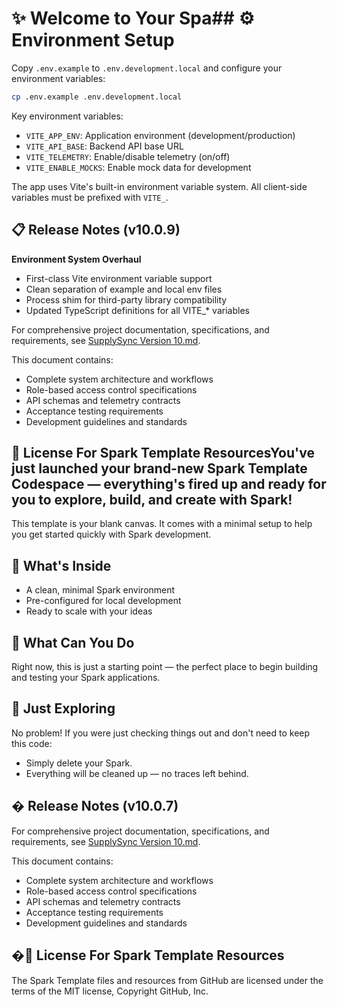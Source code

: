 # ✨ Welcome to Your Spa## ⚙️ Environment Setup

Copy `.env.example` to `.env.development.local` and configure your environment variables:

```bash
cp .env.example .env.development.local
```

Key environment variables:

- `VITE_APP_ENV`: Application environment (development/production)
- `VITE_API_BASE`: Backend API base URL
- `VITE_TELEMETRY`: Enable/disable telemetry (on/off)
- `VITE_ENABLE_MOCKS`: Enable mock data for development

The app uses Vite's built-in environment variable system. All client-side variables must be prefixed with `VITE_`.

## 📋 Release Notes (v10.0.9)

**Environment System Overhaul**

- First-class Vite environment variable support
- Clean separation of example and local env files
- Process shim for third-party library compatibility
- Updated TypeScript definitions for all VITE_* variables

For comprehensive project documentation, specifications, and requirements, see [SupplySync Version 10.md](./SupplySync%20Version%2010.md).

This document contains:

- Complete system architecture and workflows
- Role-based access control specifications
- API schemas and telemetry contracts
- Acceptance testing requirements
- Development guidelines and standards

## 📄 License For Spark Template ResourcesYou've just launched your brand-new Spark Template Codespace — everything's fired up and ready for you to explore, build, and create with Spark!

This template is your blank canvas. It comes with a minimal setup to help you get started quickly with Spark development.

## 🚀 What's Inside

- A clean, minimal Spark environment
- Pre-configured for local development
- Ready to scale with your ideas

## 🧠 What Can You Do

Right now, this is just a starting point — the perfect place to begin building and testing your Spark applications.

## 🧹 Just Exploring

No problem! If you were just checking things out and don't need to keep this code:

- Simply delete your Spark.
- Everything will be cleaned up — no traces left behind.

## � Release Notes (v10.0.7)

For comprehensive project documentation, specifications, and requirements, see [SupplySync Version 10.md](./SupplySync%20Version%2010.md).

This document contains:

- Complete system architecture and workflows
- Role-based access control specifications
- API schemas and telemetry contracts
- Acceptance testing requirements
- Development guidelines and standards

## �📄 License For Spark Template Resources

The Spark Template files and resources from GitHub are licensed under the terms of the MIT license, Copyright GitHub, Inc.
